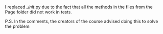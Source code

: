 I replaced __init_.py due to the fact that all the methods in the files from the Page folder did not work in tests. 

P.S. In the comments, the creators of the course advised doing this to solve the problem
